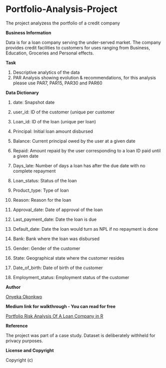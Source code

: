 # Portfolio-Analysis-Project
The project analyzess the portfolio of a credit company


**Business Information**

Data is for a loan company serving the under-served market. The company provides credit facilities to customers for uses ranging from Business, Education, Groceries and Personal effects.


**Task**

1. Descriptive analytics of the data
2. PAR Analysis showing evolution & recommendations, for this analysis please use PAR7, PAR15, PAR30 and PAR60


**Data Dictionary**

 
1. date:	      		Snapshot date

2. user_id:   		ID of the customer (unique per customer

3. Loan_id:  		ID of the loan (unique per loan)

4. Principal:  		Initial loan amount disbursed 

5. Balance:   		Current principal owed by the user at a given date

6. Repaid:     		Amount repaid by the user corresponding to a loan ID paid until a given date

7. Days_late: 		Number of days a loan has after the due date with no complete repayment

8. Loan_status:  		Status of the loan

9. Product_type: 		Type of loan

10. Reason:  		Reason for the loan

11. Approval_date:  	Date of approval of the loan

12. Last_payment_date: 	Date the loan is due

13. Default_date: 		Date the loan would turn as NPL if no repayment is done

14. Bank: 			Bank where the loan was disbursed 

15. Gender: 		Gender of the customer

16. State:  			Geographical state where the customer resides 

17. Date_of_birth: 	Date of birth of the customer

18. Employment_status: 	Employment status of the customer


**Author**

[Onyeka Okonkwo](https://www.linkedin.com/in/onyeka-okonkwo/)


**Medium link for walkthrough - You can read for free**

[Portfolio Risk Analysis Of A Loan Company in R](https://medium.com/@Obianuju/bc0b3a6914b5?source=friends_link&sk=510e2d09177a7f174a1b53765b104901)


**Reference**

The project was part of a case study. Dataset is deliberately withheld for privacy purposes. 


**License and Copyright**

Copyright (c)

